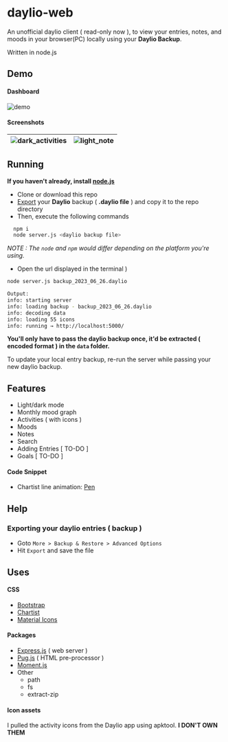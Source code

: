 # daylio-web

An unofficial daylio client ( read-only now ), to view your entries, notes, and moods in your browser(PC) locally using your **Daylio Backup**.

Written in node.js

## Demo
#### Dashboard

![demo](https://github.com/jaxparrow07/daylio-web/assets/36300128/cd9ca01e-b599-4b32-bdc5-5104283c52f9)

#### Screenshots
| ![dark_activities](https://github.com/jaxparrow07/daylio-web/assets/36300128/3394db27-b736-40e9-95c5-5851ff491562) |![light_note](https://github.com/jaxparrow07/daylio-web/assets/36300128/03895b72-3f18-4888-acbd-51a54fb8054f) |
|---|---|

## Running

**If you haven't already, install [node.js](https://nodejs.org/en)**

* Clone or download this repo
* [Export](#exporting-your-daylio-entries--backup-) your **Daylio** backup ( **.daylio file** ) and copy it to the repo directory
* Then, execute the following commands
```sh
  npm i
  node server.js <daylio backup file>
```
   _NOTE : The `node` and `npm` would differ depending on the platform you're using._

* Open the url displayed in the terminal )

```sh
node server.js backup_2023_06_26.daylio

Output:  
info: starting server
info: loading backup - backup_2023_06_26.daylio
info: decoding data
info: loading 55 icons
info: running → http://localhost:5000/
```

**You'll only have to pass the daylio backup once, it'd be extracted ( encoded format ) in the `data` folder.**

To update your local entry backup, re-run the server while passing your new daylio backup.

## Features

- Light/dark mode
- Monthly mood graph
- Activities ( with icons )
- Moods
- Notes
- Search
- Adding Entries [ TO-DO ]
- Goals [ TO-DO ]

#### Code Snippet
* Chartist line animation: [Pen](https://codepen.io/sdras/pen/oxNmRM)
## Help

### Exporting your daylio entries ( backup )
* Goto `More > Backup & Restore > Advanced Options`
* Hit `Export` and save the file

## Uses
#### CSS
 - [Bootstrap](https://getbootstrap.com/)
 - [Chartist](https://gionkunz.github.io/chartist-js/)
 - [Material Icons](https://fonts.google.com/icons)
 
#### Packages
 - [Express.js](https://expressjs.com/) ( web server )
 - [Pug.js](https://pugjs.org/) ( HTML pre-processor )
 - [Moment.js](https://momentjs.com/)
 - Other
    * path
    * fs 
    * extract-zip

#### Icon assets
I pulled the activity icons from the Daylio app using apktool.
**I DON'T OWN THEM**
